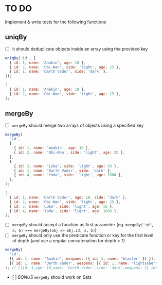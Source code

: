 # TO DO

Implement & write tests for the following functions

## uniqBy

- [ ] it should deduplicate objects inside an array using the provided key

```js
uniqBy('id', [
  { id: 1, name: 'Anakin', age: 10 },
  { id: 2, name: 'Obi-Wan', side: 'light', age: 25 },
  { id: 1, name: 'Darth Vader', side: 'dark' },
]);

[
  { id: 1, name: 'Anakin', age: 10 },
  { id: 2, name: 'Obi-Wan', side: 'light', age: 25 },
];
```

## mergeBy

- [ ] `mergeBy` should merge two arrays of objects using a specified key

```js
mergeBy(
  'id',
  [
    { id: 1, name: 'Anakin', age: 10 },
    { id: 2, name: 'Obi-Wan', side: 'light', age: 25 },
  ],
  [
    { id: 3, name: 'Luke', side: 'light', age: 50 },
    { id: 1, name: 'Darth Vader', side: 'dark' },
    { id: 4, name: 'Yoda', side: 'light', age: 1000 },
  ],
);

[
  { id: 1, name: 'Darth Vader', age: 10, side: 'dark' },
  { id: 2, name: 'Obi-Wan', side: 'light', age: 25 },
  { id: 3, name: 'Luke', side: 'light', age: 50 },
  { id: 4, name: 'Yoda', side: 'light', age: 1000 },
];
```

- [ ] `mergeBy` should accept a function as first parameter (eg. `mergeBy('id', a, b) === mergeBy(obj => obj.id, a, b)`)
- [ ] `mergeBy` should only use the predicate function or key for the first level of depth (and use a regular concatenation for depth > 1)

```js
mergeBy(
  'id',
  [{ id: 1, name: 'Anakin', weapons: [{ id: 1, name: 'blaster' }] }],
  [{ id: 1, name: 'Darth Vader', weapons: [{ id: 1, name: 'lightsaber' }] }],
); // [{id: 1,age: 10,name: 'Darth Vader',side: 'dark',weapons: [{ id: 1, name: 'blaster' }, { id: 1, name: 'lightsaber' }]}]
```

- [ ] _BONUS_ `mergeBy` should work on Sets

